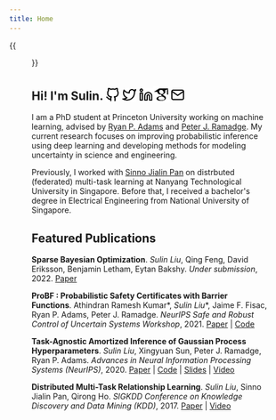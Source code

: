 ```yaml
---
title: Home
---
```


{{<figure src="media/sulin_avatar.jpg" width="450">}}

## Hi! I'm Sulin. <a href="https://github.com/liusulin" style="border:none; position:relative; top:3px;" target="_blank"> <img src="https://raw.githubusercontent.com/feathericons/feather/master/icons/github.svg" width="25" height="25"></a> <a href="https://twitter.com/su_lin_liu" style="border:none; position:relative; top:3px;" target="_blank"> <img src="https://raw.githubusercontent.com/feathericons/feather/master/icons/twitter.svg" width="25" height="25"></a>  <a href="https://www.linkedin.com/in/sulin-liu" style="border:none; position:relative; top:3px;" target="_blank"> <img src="https://raw.githubusercontent.com/feathericons/feather/master/icons/linkedin.svg" width="25" height="25"></a>  <a href="https://scholar.google.com/citations?user=s3NlgA4AAAAJ&hl=en" style="border:none; position:relative; left: -5px; top:5px;" target="_blank"> <img src="media/icons/google-scholar.svg" width="30" height="30"></a>  <a href="mailto:sulinl@princeton.com" style="border:none; position:relative; left: -8px;top:3px;" target="_blank"> <img src="https://raw.githubusercontent.com/feathericons/feather/master/icons/mail.svg" width="25" height="25"></a>

I am a PhD student at Princeton University working on machine learning, advised by [Ryan P. Adams](https://www.cs.princeton.edu/~rpa/) and [Peter J. Ramadge](https://ee.princeton.edu/people/peter-j-ramadge/). My current research focuses on improving probabilistic inference using deep learning and developing methods for modeling uncertainty in science and engineering. 

Previously, I worked with [Sinno Jialin Pan](https://www.ntu.edu.sg/home/sinnopan/index.html) on distrbuted (federated) multi-task learning at Nanyang Technological University in Singapore. Before that, I received a bachelor's degree in Electrical Engineering from National University of Singapore.

## Featured Publications

**Sparse Bayesian Optimization**. *Sulin Liu*, Qing Feng, David Eriksson, Benjamin Letham, Eytan Bakshy. *Under submission*, 2022. [Paper](https://arxiv.org/abs/2203.01900)



**ProBF : Probabilistic Safety Certificates with Barrier Functions**. Athindran Ramesh Kumar*, *Sulin Liu**, Jaime F. Fisac, Ryan P. Adams, Peter J. Ramadge. *NeurIPS Safe and Robust Control of Uncertain Systems Workshop*, 2021. [Paper](https://arxiv.org/abs/2112.12210) | [Code](https://github.com/athindran/ProBF)



**Task-Agnostic Amortized Inference of Gaussian Process Hyperparameters**. *Sulin Liu*, Xingyuan Sun, Peter J. Ramadge, Ryan P. Adams. *Advances in Neural Information Processing Systems (NeurIPS)*, 2020. [Paper](https://papers.nips.cc/paper/2020/hash/f52db9f7c0ae7017ee41f63c2a7353bc-Abstract.html) | [Code](https://github.com/PrincetonLIPS/AHGP) | [Slides](https://github.com/PrincetonLIPS/AHGP/blob/main/slides/AHGP_slides.pdf) | [Video](https://slideslive.com/38937035/taskagnostic-amortized-inference-of-gaussian-process-hyperparameters?ref=search-presentations-Task-Agnostic+Amortized+Inference+of+Gaussian+Process+Hyperparameters)



**Distributed Multi-Task Relationship Learning**. *Sulin Liu*, Sinno Jialin Pan, Qirong Ho. *SIGKDD Conference on Knowledge Discovery and Data Mining (KDD)*, 2017.  [Paper](https://arxiv.org/abs/1612.04022) | [Video](https://www.youtube.com/watch?v=az3jbBl-zXI)
